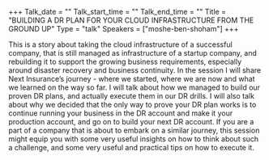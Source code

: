 +++
Talk_date = ""
Talk_start_time = ""
Talk_end_time = ""
Title = "BUILDING A DR PLAN FOR YOUR CLOUD INFRASTRUCTURE FROM THE GROUND UP"
Type = "talk"
Speakers = ["moshe-ben-shoham"]
+++

This is a story about taking the cloud infrastructure of a successful company, that is still managed as infrastructure of a startup company, and rebuilding it to support the growing business requirements, especially around disaster recovery and business continuity. In the session I will share Next Insurance’s journey - where we started, where we are now and what we learned on the way so far. I will talk about how we managed to build our proven DR plans, and actually execute them in our DR drills. I will also talk about why we decided that the only way to prove your DR plan works is to continue running your business in the DR account and make it your production account, and go on to build your next DR account. If you are a part of a company that is about to embark on a similar journey, this session might equip you with some very useful insights on how to think about such a challenge, and some very useful and practical tips on how to execute it.
